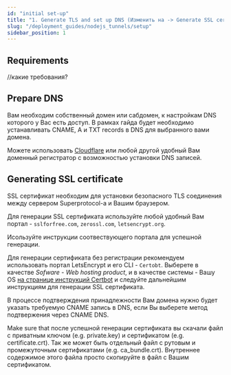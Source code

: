 ```yaml
---
id: "initial set-up"
title: "1. Generate TLS and set up DNS (Изменить на -> Generate SSL certificate and prepare DNS)"
slug: "/deployment_guides/nodejs_tunnels/setup"
sidebar_position: 1
---
```




## Requirements

<Highlight color="red">//какие требования?</Highlight>


## Prepare DNS

Вам необходим собственный домен или сабдомен, к настройкам DNS которого у Вас есть доступ. 
В рамках гайда будет необходимо устанавливать CNAME, A и TXT records в DNS для выбранного вами домена.

Можете использовать [Cloudflare](https://www.cloudflare.com/products/registrar/) или любой другой удобный Вам доменный регистратор с возможностью установки DNS записей.


## Generating SSL certificate

SSL сертификат необходим для установки безопасного TLS соединения между сервером Superprotocol-а и Вашим браузером.

Для генерации SSL сертификата используйте любой удобный Вам портал - `sslforfree.com`, `zerossl.com`, `letsencrypt.org`.

Исользуйте инструкции соотвествующего портала для успешной генерации.

Для генерации сертификата без регистрации рекомендуем использовать портал LetsEncrypt и его CLI - `Certobt`. 
Выберете в качестве _Sofware_ - _Web hosting product_, и в качестве системы - Вашу OS [на странице инструкций Certbot](https://certbot.eff.org/instructions) и следуйте дальнейшим инструкциям для генерации SSL сертификата.

В процессе подтверждения принадлежности Вам домена нужно будет указать требуемую CNAME запись в DNS, если Вы выберете метод подтвержения через CNAME DNS.

Make sure that после успешной генерации сертификата вы скачали файл с приватным ключом (e.g. private.key) и сертификатом (e.g. certificate.crt). 
Так же может быть отдельный файл с рутовым и промежуточным сертификатами (e.g. ca_bundle.crt). Внутреннее содержимое этого файла просто скопируйте в файл с Вашим сертификатом.